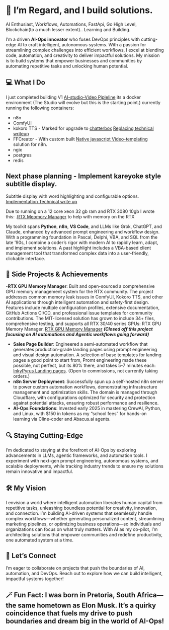 # 👋 I’m Regard, and I build solutions.
AI Enthusiast, Workflows, Automations, FastApi, Go High Level, Blockchain(to a much lesser extent).. Learning and Building. 

I’m a driven **AI-Ops innovator** who fuses DevOps principles with cutting-edge AI to craft intelligent, autonomous systems. With a passion for streamlining complex challenges into efficient workflows, I excel at blending code, automation, and creativity to deliver impactful solutions. My mission is to build systems that empower businesses and communities by automating repetitive tasks and unlocking human potential.

## 💻 What I Do
I just completed building V1 [AI-studio-Video Pipleline](https://github.com/RegardV/n8n-ai-studio) its a docker environment (The Studio will evolve but this is the starting point.) currently running the following containers:
* n8n
* ComfyUI
* kokoro TTS - Marked for upgrade to [chatterbox](https://github.com/resemble-ai/chatterbox) [Replacing technical writeup]()
* FFCreator - With custom built [Native javascript Video-templating]([https://github.com/RegardV/n8n-ai-studio-video-pipeline/blob/main/README.md](https://github.com/RegardV/n8n-ai-studio-video-pipeline/blob/main/docs/FFcreator-Phase2.md)) solution for n8n. 
* ngix
* postgres
* redis
 ## Next phase planning - Implement kareyoke style subtitle display.
 Subtitle display with word highlighting and configurable options. [Implementation Technical write up]()


Due to running on a 12 core xeon 32 gb ram and RTX 3080 10gb I wrote this: 
.[RTX Meomory Manager](https://github.com/RegardV/rtx-gpu-memory-manager) 
to help with memory on the RTX

My toolkit spans **Python**, **n8n**, **VS Code**, and LLMs like Grok, ChatGPT, and Claude, enhanced by advanced prompt engineering and workflow design. With a programming foundation in Pascal, Delphi, VBA, and SQL from the late ’90s, I combine a coder’s rigor with modern AI to rapidly learn, adapt, and implement solutions. A past highlight includes a VBA-based client management tool that transformed complex data into a user-friendly, clickable interface.

## 🌟 Side Projects & Achievements

-**RTX GPU Memory Manager**: Built and open-sourced a comprehensive GPU memory management system for the RTX community. The project addresses common memory leak issues in ComfyUI, Kokoro TTS, and other AI applications through intelligent automation and safety-first design. Features include multiple configuration profiles, extensive documentation, GitHub Actions CI/CD, and professional issue templates for community contributions. The MIT-licensed solution has grown to include 34+ files, comprehensive testing, and supports all RTX 30/40 series GPUs: RTX GPU Memory Manager. [RTX GPU Memory Manager](https://github.com/RegardV/rtx-gpu-memory-manager) 
***(Closed off this project focusing on AI automations and Agentic workflows going forward)***

- **Sales Page Builder**: Engineered a semi-automated workflow that generates production-grade landing pages using prompt engineering and visual design automation. A selection of base templates for landing pages a good point to start from, Promt engineering made these possible, not perfect, but its 80% there, and takes 5-7 minutes each: [InkyPyrus Landing pages](https://regardv.github.io/landings/). (Open to commissions, not currently taking orders.)
- **n8n Server Deployment**: Successfully spun up a self-hosted n8n server to power custom automation workflows, demonstrating infrastructure management and optimization skills. The domain is managed through Cloudflare, with configurations optimized for security and protection against potential attacks, ensuring robust performance and resilience.
- **AI-Ops Foundations**: Invested early 2025 in mastering CrewAI, Python, and Linux, with $150 in tokens as my “school fees” for hands-on learning via Cline-coder and Abacus.ai agents.

## 🔍 Staying Cutting-Edge

I’m dedicated to staying at the forefront of AI-Ops by exploring advancements in LLMs, agentic frameworks, and automation tools. I experiment with next-gen prompt engineering, autonomous systems, and scalable deployments, while tracking industry trends to ensure my solutions remain innovative and impactful.

## 🛠️ My Vision

I envision a world where intelligent automation liberates human capital from repetitive tasks, unleashing boundless potential for creativity, innovation, and connection. I’m building AI-driven systems that seamlessly handle complex workflows—whether generating personalized content, streamlining marketing pipelines, or optimizing business operations—so individuals and organizations can focus on what truly matters. With AI as my co-pilot, I’m architecting solutions that empower communities and redefine productivity, one automated system at a time.

## 🤝 Let’s Connect

I’m eager to collaborate on projects that push the boundaries of AI, automation, and DevOps. Reach out to explore how we can build intelligent, impactful systems together!

## 🪄 Fun Fact: I was born in Pretoria, South Africa—the same hometown as Elon Musk. It’s a quirky coincidence that fuels my drive to push boundaries and dream big in the world of AI-Ops!
